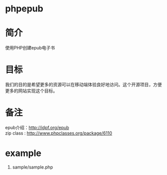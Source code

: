phpepub
=======

# 简介

使用PHP创建epub电子书

# 目标

我们的目的是希望更多的资源可以在移动端体验良好地访问。这个开源项目，方便更多的网站实现这个目标。


# 备注

epub介绍：http://idpf.org/epub  
zip class : http://www.phpclasses.org/package/6110

# example

1. sample/sample.php
